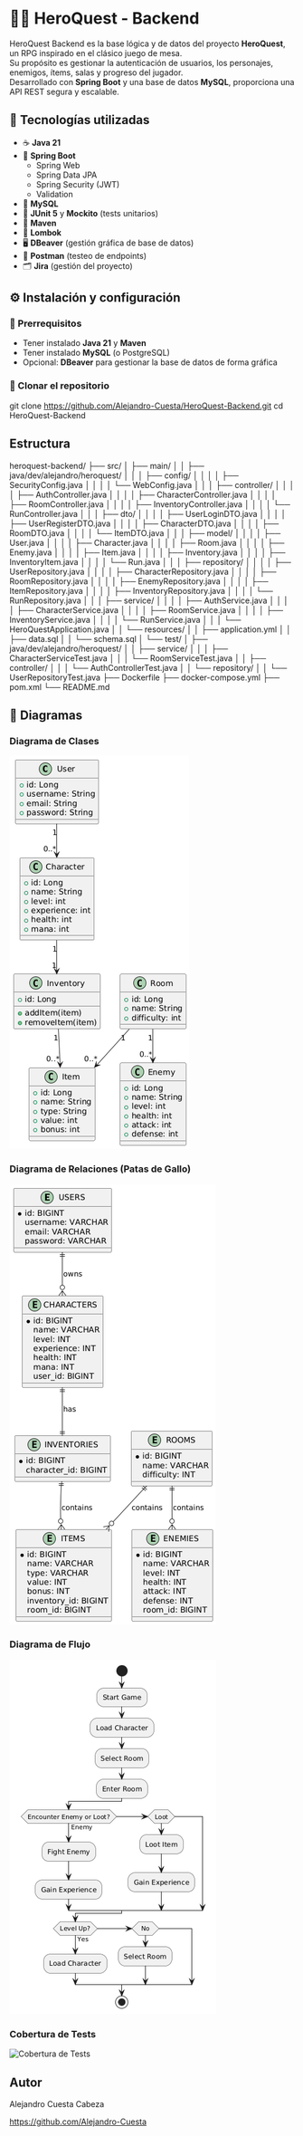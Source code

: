 # 🧙‍♂️ HeroQuest - Backend

HeroQuest Backend es la base lógica y de datos del proyecto **HeroQuest**, un RPG inspirado en el clásico juego de mesa.  
Su propósito es gestionar la autenticación de usuarios, los personajes, enemigos, ítems, salas y progreso del jugador.  
Desarrollado con **Spring Boot** y una base de datos **MySQL**, proporciona una API REST segura y escalable.


## 🧩 Tecnologías utilizadas

- ☕ **Java 21**
- 🌱 **Spring Boot**
  - Spring Web
  - Spring Data JPA
  - Spring Security (JWT)
  - Validation
- 🐬 **MySQL**
- 🧪 **JUnit 5** y **Mockito** (tests unitarios)
- 🧰 **Maven**
- 🧠 **Lombok**
- 🖥️ **DBeaver** (gestión gráfica de base de datos)
- 🧭 **Postman** (testeo de endpoints)
- 🗂️ **Jira** (gestión del proyecto)


## ⚙️ Instalación y configuración

### 🔧 Prerrequisitos
- Tener instalado **Java 21** y **Maven**  
- Tener instalado **MySQL** (o PostgreSQL)  
- Opcional: **DBeaver** para gestionar la base de datos de forma gráfica

### 🚀 Clonar el repositorio

git clone https://github.com/Alejandro-Cuesta/HeroQuest-Backend.git
cd HeroQuest-Backend


##  Estructura

heroquest-backend/
├── src/
│ ├── main/
│ │ ├── java/dev/alejandro/heroquest/
│ │ │ ├── config/
│ │ │ │ ├── SecurityConfig.java
│ │ │ │ └── WebConfig.java
│ │ │ ├── controller/
│ │ │ │ ├── AuthController.java
│ │ │ │ ├── CharacterController.java
│ │ │ │ ├── RoomController.java
│ │ │ │ ├── InventoryController.java
│ │ │ │ └── RunController.java
│ │ │ ├── dto/
│ │ │ │ ├── UserLoginDTO.java
│ │ │ │ ├── UserRegisterDTO.java
│ │ │ │ ├── CharacterDTO.java
│ │ │ │ ├── RoomDTO.java
│ │ │ │ └── ItemDTO.java
│ │ │ ├── model/
│ │ │ │ ├── User.java
│ │ │ │ ├── Character.java
│ │ │ │ ├── Room.java
│ │ │ │ ├── Enemy.java
│ │ │ │ ├── Item.java
│ │ │ │ ├── Inventory.java
│ │ │ │ ├── InventoryItem.java
│ │ │ │ └── Run.java
│ │ │ ├── repository/
│ │ │ │ ├── UserRepository.java
│ │ │ │ ├── CharacterRepository.java
│ │ │ │ ├── RoomRepository.java
│ │ │ │ ├── EnemyRepository.java
│ │ │ │ ├── ItemRepository.java
│ │ │ │ ├── InventoryRepository.java
│ │ │ │ └── RunRepository.java
│ │ │ ├── service/
│ │ │ │ ├── AuthService.java
│ │ │ │ ├── CharacterService.java
│ │ │ │ ├── RoomService.java
│ │ │ │ ├── InventoryService.java
│ │ │ │ └── RunService.java
│ │ │ └── HeroQuestApplication.java
│ │ └── resources/
│ │ ├── application.yml
│ │ ├── data.sql
│ │ └── schema.sql
│ └── test/
│ ├── java/dev/alejandro/heroquest/
│ │ ├── service/
│ │ │ ├── CharacterServiceTest.java
│ │ │ └── RoomServiceTest.java
│ │ ├── controller/
│ │ │ └── AuthControllerTest.java
│ │ └── repository/
│ │ └── UserRepositoryTest.java
├── Dockerfile
├── docker-compose.yml
├── pom.xml
└── README.md


## 🧩 Diagramas

### Diagrama de Clases
![Diagrama de Clases](./src/docs/DiagramaClases.png)

### Diagrama de Relaciones (Patas de Gallo)
![Diagrama de Patas de Gallo](./src/docs/DiagramaPatasdeGallo.png)

### Diagrama de Flujo
![Diagrama de Flujo](./src/docs/DiagramaFlujo.png)

### Cobertura de Tests
![Cobertura de Tests](./src/docs/Cobertura.png)

##  Autor

Alejandro Cuesta Cabeza

https://github.com/Alejandro-Cuesta

